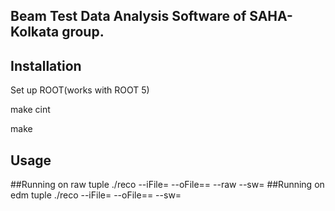 ## Beam Test Data Analysis Software of SAHA-Kolkata group.   

## Installation

Set up ROOT(works with ROOT 5)

make cint

make 

## Usage
##Running on raw tuple
./reco  --iFile=<InputFileName> --oFile==<OutputFile Name> --raw --sw=<stubWindow>
##Running on edm tuple
./reco  --iFile=<InputFileName> --oFile==<OutputFile Name> --sw=<stubWindow>


